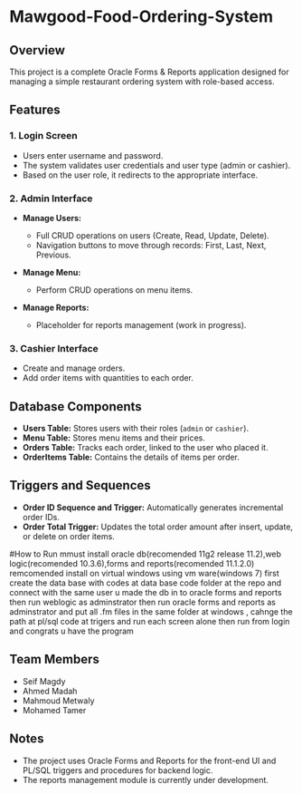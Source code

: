 # Mawgood-Food-Ordering-System
## Overview
This project is a complete Oracle Forms & Reports application designed for managing a simple restaurant ordering system with role-based access.

## Features

### 1. Login Screen

* Users enter username and password.
* The system validates user credentials and user type (admin or cashier).
* Based on the user role, it redirects to the appropriate interface.


### 2. Admin Interface

* **Manage Users:**

  * Full CRUD operations on users (Create, Read, Update, Delete).
  * Navigation buttons to move through records: First, Last, Next, Previous.
* **Manage Menu:**

  * Perform CRUD operations on menu items.
* **Manage Reports:**

  * Placeholder for reports management (work in progress).

### 3. Cashier Interface

* Create and manage orders.
* Add order items with quantities to each order.


## Database Components

* **Users Table:** Stores users with their roles (`admin` or `cashier`).
* **Menu Table:** Stores menu items and their prices.
* **Orders Table:** Tracks each order, linked to the user who placed it.
* **OrderItems Table:** Contains the details of items per order.

## Triggers and Sequences

* **Order ID Sequence and Trigger:** Automatically generates incremental order IDs.
* **Order Total Trigger:** Updates the total order amount after insert, update, or delete on order items.

#How to Run
mmust install oracle db(recomended 11g2 release 11.2),web logic(recomended 10.3.6),forms and reports(recomended 11.1.2.0) remcomended install on virtual windows using vm ware(windows 7)
first create the data base with codes at data base code folder at the repo and connect with the same user u made the db in to oracle forms and reports
then run weblogic as adminstrator then run oracle forms and reports as adminstrator
and put all .fm files in the same folder at windows , cahnge the path at pl/sql code at trigers and run each screen alone then run from login and congrats u have the program
## Team Members

* Seif Magdy
* Ahmed Madah
* Mahmoud Metwaly
* Mohamed Tamer

## Notes

* The project uses Oracle Forms and Reports for the front-end UI and PL/SQL triggers and procedures for backend logic.
* The reports management module is currently under development.


